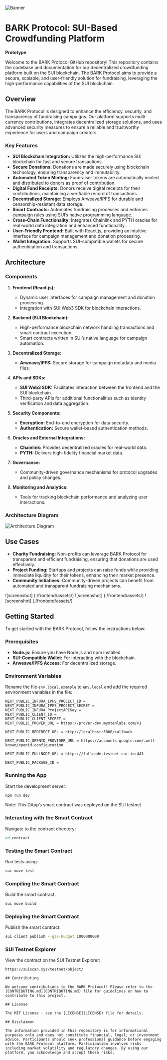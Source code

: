 ![Banner](.github/assets/github-banner.png)

# BARK Protocol: SUI-Based Crowdfunding Platform
**Prototype**

Welcome to the BARK Protocol GitHub repository! This repository contains the codebase and documentation for our decentralized crowdfunding platform built on the SUI blockchain. The BARK Protocol aims to provide a secure, scalable, and user-friendly solution for fundraising, leveraging the high-performance capabilities of the SUI blockchain.

## Overview

The BARK Protocol is designed to enhance the efficiency, security, and transparency of fundraising campaigns. Our platform supports multi-currency contributions, integrates decentralized storage solutions, and uses advanced security measures to ensure a reliable and trustworthy experience for users and campaign creators.

### Key Features

- **SUI Blockchain Integration:** Utilizes the high-performance SUI blockchain for fast and secure transactions.
- **Secure Donations:** Donations are made securely using blockchain technology, ensuring transparency and immutability.
- **Automated Token Minting:** Fundraiser tokens are automatically minted and distributed to donors as proof of contribution.
- **Digital Fund Receipts:** Donors receive digital receipts for their contributions, maintaining a verifiable record of transactions.
- **Decentralized Storage:** Employs Arweave/IPFS for durable and censorship-resistant data storage.
- **Smart Contracts:** Automates fundraising processes and enforces campaign rules using SUI’s native programming language.
- **Cross-Chain Functionality:** Integrates Chainlink and PYTH oracles for real-world data integration and enhanced functionality.
- **User-Friendly Frontend:** Built with React.js, providing an intuitive interface for campaign management and donation processing.
- **Wallet Integration:** Supports SUI-compatible wallets for secure authentication and transactions.

## Architecture

### Components

1. **Frontend (React.js):**
   - Dynamic user interfaces for campaign management and donation processing.
   - Integration with SUI Web3 SDK for blockchain interactions.

2. **Backend (SUI Blockchain):**
   - High-performance blockchain network handling transactions and smart contract execution.
   - Smart contracts written in SUI’s native language for campaign automation.

3. **Decentralized Storage:**
   - **Arweave/IPFS:** Secure storage for campaign metadata and media files.

4. **APIs and SDKs:**
   - **SUI Web3 SDK:** Facilitates interaction between the frontend and the SUI blockchain.
   - Third-party APIs for additional functionalities such as identity verification and data aggregation.

5. **Security Components:**
   - **Encryption:** End-to-end encryption for data security.
   - **Authentication:** Secure wallet-based authentication methods.

6. **Oracles and External Integrations:**
   - **Chainlink:** Provides decentralized oracles for real-world data.
   - **PYTH:** Delivers high-fidelity financial market data.

7. **Governance:**
   - Community-driven governance mechanisms for protocol upgrades and policy changes.

8. **Monitoring and Analytics:**
   - Tools for tracking blockchain performance and analyzing user interactions.

### Architecture Diagram

![Architecture Diagram](.github/assets/architecture-diagram.png)

## Use Cases

- **Charity Fundraising:** Non-profits can leverage BARK Protocol for transparent and efficient fundraising, ensuring that donations are used effectively.
- **Project Funding:** Startups and projects can raise funds while providing immediate liquidity for their tokens, enhancing their market presence.
- **Community Initiatives:** Community-driven projects can benefit from automated and transparent fundraising mechanisms.

![screenshot] (./frontend/assets/)
![screenshot] (./frontend/assets/)
![screenshot] (./frontend/assets/)

## Getting Started

To get started with the BARK Protocol, follow the instructions below:

### Prerequisites

- **Node.js:** Ensure you have Node.js and npm installed.
- **SUI-Compatible Wallet:** For interacting with the blockchain.
- **Arweave/IPFS Access:** For decentralized storage.

### Environment Variables

Rename the file `env.local.example` to `env.local` and add the required environment variables in the file:

```
NEXT_PUBLIC_INFURA_IPFS_PROJECT_ID =  
NEXT_PUBLIC_INFURA_IPFS_PROJECT_SECRET = 
NEXT_PUBLIC_INFURA_ProjectAPIKey =  
NEXT_PUBLIC_CLIENT_ID = 
NEXT_PUBLIC_CLIENT_SECRET = 
NEXT_PUBLIC_PROVER_URL = https://prover-dev.mystenlabs.com/v1

NEXT_PUBLIC_REDIRECT_URL = http://localhost:3000/callback

NEXT_PUBLIC_OPENID_PROVIDER_URL = https://accounts.google.com/.well-known/openid-configuration

NEXT_PUBLIC_FULLNODE_URL = https://fullnode.testnet.sui.io:443

NEXT_PUBLIC_PACKAGE_ID = 
```

### Running the App

Start the development server:

```bash
npm run dev
```

Note: This DApp’s smart contract was deployed on the SUI testnet.

### Interacting with the Smart Contract

Navigate to the contract directory:

```bash
cd contract
```

### Testing the Smart Contract

Run tests using:

```bash
sui move test
```

### Compiling the Smart Contract

Build the smart contract:

```bash
sui move build
```

### Deploying the Smart Contract

Publish the smart contract:

```bash
sui client publish --gas-budget 1000000000
```

### SUI Testnet Explorer

View the contract on the SUI Testnet Explorer:

```
https://suiscan.xyz/testnet/object/

## Contributing

We welcome contributions to the BARK Protocol! Please refer to the [CONTRIBUTING.md](CONTRIBUTING.md) file for guidelines on how to contribute to this project.

## License

The MIT License - see the [LICENSE](LICENSE) file for details.

## Disclaimer

The information provided in this repository is for informational purposes only and does not constitute financial, legal, or investment advice. Participants should seek professional guidance before engaging with the BARK Protocol platform. Participation involves risks including market volatility and regulatory changes. By using our platform, you acknowledge and accept these risks.